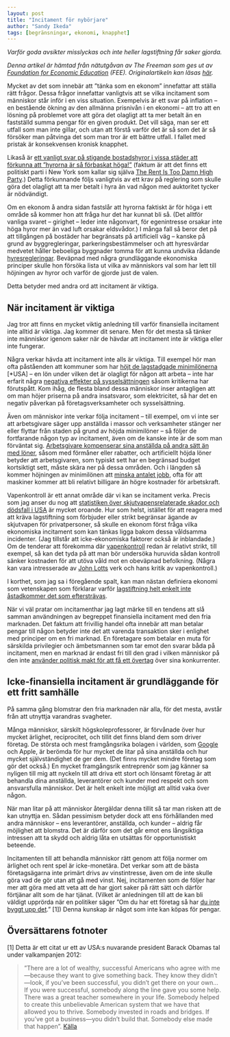 ```yaml
---
layout: post
title: "Incitament för nybörjare"
author: "Sandy Ikeda"
tags: [begränsningar, ekonomi, knapphet]
---
```


*Varför goda avsikter misslyckas och inte heller lagstiftning får saker gjorda.*

*Denna artikel är hämtad från nätutgåvan av The Freeman som ges ut av [Foundation for Economic Education](http://www.fee.org/) (FEE). Originalartikeln kan läsas [här](http://fee.org/freeman/detail/incentives-101).*

Mycket av det som innebär att ”tänka som en ekonom” innefattar att ställa rätt frågor. Dessa frågor innefattar vanligtvis att se vilka incitament som människor står inför i en viss situation. Exempelvis är ett svar på inflation – en bestående ökning av den allmänna prisnivån i en ekonomi – att tro att en lösning på problemet vore att göra det olagligt att ta mer betalt än en fastställd summa pengar för en given produkt. Det vill säga, man ser ett utfall som man inte gillar, och utan att förstå varför det är så som det är så försöker man påtvinga det som man tror är ett bättre utfall. I fallet med pristak är konsekvensen kronisk knapphet.

Likaså är [ett vanligt svar på stigande bostadshyror i vissa städer att förkunna att ”hyrorna är så förbaskat höga!”](http://fee.org/the_freeman/detail/the-case-against-rent-control) (faktum är att det finns ett politiskt parti i New York som kallar sig själva [The Rent Is Too Damn High Party](http://en.wikipedia.org/wiki/Rent_Is_Too_Damn_High_Party).) Detta förkunnande följs vanligtvis av ett krav på reglering som skulle göra det olagligt att ta mer betalt i hyra än vad någon med auktoritet tycker är nödvändigt.

Om en ekonom å  andra sidan fastslår att hyrorna faktiskt är för höga i ett område så kommer hon att fråga hur det har kunnat bli så. (Det alltför vanliga svaret – girighet – leder inte någonvart, för egenintresse orsakar inte höga hyror mer än vad luft orsakar eldsvådor.) I många fall så beror det på att tillgången på bostäder har begränsats på artificiell väg – kanske på grund av byggregleringar, parkeringsbestämmelser och att hyresvärdar medvetet håller beboeliga byggnader tomma för att kunna undvika rådande [hyresregleringar](http://www.econlib.org/library/Enc/RentControl.html). Beväpnad med några grundläggande ekonomiska principer skulle hon försöka lista ut vilka av människors val som har lett till höjningen av hyror och varför de gjorde just de valen.

Detta betyder med andra ord att incitament är viktiga.

## När incitament är viktiga
Jag tror att finns en mycket viktig anledning till varför finansiella incitament inte alltid är viktiga. Jag kommer dit senare. Men för det mesta så tänker inte människor igenom saker när de hävdar att incitament inte är viktiga eller inte fungerar.

Några verkar hävda att incitament inte alls är viktiga. Till exempel hör man ofta påståenden att kommuner som har [höjt de lagstadgade minimilönerna](http://social.dol.gov/blog/raising-the-minimum-wage-the-right-thing-to-do-the-smart-thing-to-do/) [*USA] – en lön under vilken det är olagligt för någon att arbeta – inte har erfarit några [negativa effekter på sysselsättningen](http://fee.org/the_freeman/detail/slogans-or-science) såsom kritikerna har förutspått. Kom ihåg, de flesta bland dessa människor inser antagligen att om man höjer priserna på andra insatsvaror, som elektricitet, så har det en negativ påverkan på företagsverksamheter och sysselsättning.

Även om människor inte verkar följa incitament – till exempel, om vi inte ser att arbetsgivare säger upp anställda i massor och verksamheter stänger ner eller flyttar från staden på grund av höjda minimilöner – så följer de fortfarande någon typ av incitament, även om de kanske inte är de som man förväntat sig. [Arbetsgivare kompenserar sina anställda på andra sätt än med löner](http://www.npr.org/2014/06/29/326715347/for-tipped-workers-a-different-minimum-wage-battle), såsom med förmåner eller rabatter, och artificiellt höjda löner betyder att arbetsgivaren, som typiskt sett har en begränsad budget kortsiktigt sett, måste skära ner på dessa områden. Och i längden så kommer höjningen av minimilönen att [minska antalet jobb](http://www.iea.org.uk/blog/still-lovin%E2%80%99-it-mcdonald%E2%80%99s-shows-why-a-minimum-wage-hike-is-no-free-lunch), ofta för att maskiner kommer att bli relativt billigare än högre kostnader för arbetskraft.

Vapenkontroll är ett annat område där vi kan se incitament verka. Precis som jag anser du nog att [statistiken över skjutvapensrelaterade skador och dödsfall i USA](http://usnews.nbcnews.com/_news/2013/01/16/16547690-just-the-facts-gun-violence-in-america?lite) är mycket oroande. Hur som helst, istället för att reagera med att kräva lagstiftning som förbjuder eller strikt begränsar ägande av skjutvapen för privatpersoner, så skulle en ekonom först fråga vilka ekonomiska incitament som kan tänkas ligga bakom dessa våldsamma incidenter. (Jag tillstår att icke-ekonomiska faktorer också är inblandade.) Om de tenderar att förekomma där [vapenkontroll](http://en.wikipedia.org/wiki/John_Lott) redan är relativt strikt, till exempel, så kan det tyda på att man bör undersöka huruvida sådan kontroll sänker kostnaden för att utöva våld mot en obeväpnad befolkning. (Några kan vara intresserade av [John Lotts](http://en.wikipedia.org/wiki/John_Lott) verk och hans kritik av vapenkontroll.)

I korthet, som jag sa i föregående spalt, kan man nästan definiera ekonomi som vetenskapen som förklarar varför [lagstiftning helt enkelt inte åstadkommer det som eftersträvas](http://fee.org/the_freeman/detail/passing-a-law-wont-get-it-done).

När vi väl pratar om incitamenthar jag lagt märke till en tendens att slå samman användningen av begreppet finansiella incitament med den fria marknaden. Det faktum att frivillig handel ofta innebär att man betalar pengar till någon betyder inte det att varenda transaktion sker i enlighet med principer om en fri marknad. En företagare som betalar en muta för särskilda privilegier och ämbetsmannen som tar emot den svarar båda på incitament, men en marknad är endast fri till den grad i vilken människor på den inte [använder politisk makt för att få ett övertag](http://fee.org/the_freeman/detail/defining-state-and-society) över sina konkurrenter.

## Icke-finansiella incitament är grundläggande för ett fritt samhälle
På samma gång blomstrar den fria marknaden när alla, för det mesta, avstår från att utnyttja varandras svagheter.

Många människor, särskilt högskoleprofessorer, är förvånade över hur mycket ärlighet, reciprocitet, och tillit det finns bland dem som driver företag. De största och mest framgångsrika bolagen i världen, som [Google](http://edition.cnn.com/2011/09/19/business/gargiulo-google-workplace-empowerment/) och Apple, är berömda för hur mycket de litar på sina anställda och hur mycket självständighet de ger dem. (Det finns mycket mindre företag som gör det också.) En mycket framgångsrik entreprenör som jag känner sa nyligen till mig att nyckeln till att driva ett stort och lönsamt företag är att behandla dina anställda, leverantörer och kunder med respekt och som ansvarsfulla människor. Det är helt enkelt inte möjligt att alltid vaka över någon.

När man litar på att människor återgäldar denna tillit så tar man risken att de kan utnyttja en. Sådan pessimism betyder dock att ens förhållanden med andra människor – ens leverantörer, anställda, och kunder – aldrig får möjlighet att blomstra. Det är därför som det går emot ens långsiktiga intressen att ta skydd och aldrig låta en utsättas för opportunistiskt beteende.

Incitamenten till att behandla människor rätt genom att följa normer om ärlighet och rent spel är icke-monetära. Det verkar som att de bästa företagsägarna inte primärt drivs av vinstintresse, även om de inte skulle göra vad de gör utan att gå med vinst. Nej, incitamenten som de följer har mer att göra med att veta att de har gjort saker på rätt sätt och därför förtjänar allt som de har tjänat. (Vilket är anledningen till att de kan bli väldigt upprörda när en politiker säger ”Om du har ett företag så har [du inte byggt upp det](http://www.washingtonpost.com/blogs/the-fix/post/obamas-you-didnt-build-that-problem/2012/07/18/gJQAJxyotW_blog.html).” [1]) Denna kunskap är något som inte kan köpas för pengar.

## Översättarens fotnoter

[1] Detta är ett citat ur ett av USA:s nuvarande president Barack Obamas tal under valkampanjen 2012:

> ”There are a lot of wealthy, successful Americans who agree with me—because they want to give something back. They know they didn’t—look, if you’ve been successful, you didn’t get there on your own… If you were successful, somebody along the line gave you some help. There was a great teacher somewhere in your life. Somebody helped to create this unbelievable American system that we have that allowed you to thrive. Somebody invested in roads and bridges. If you’ve got a business—you didn’t build that. Somebody else made that happen”.
[Källa](http://en.wikipedia.org/wiki/You_didn%27t_build_that)